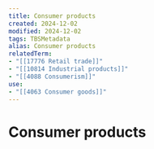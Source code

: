 ```yaml
---
title: Consumer products
created: 2024-12-02
modified: 2024-12-02
tags: TBSMetadata
alias: Consumer products
relatedTerm:
- "[[17776 Retail trade]]"
- "[[10814 Industrial products]]"
- "[[4088 Consumerism]]"
use:
- "[[4063 Consumer goods]]"
---
```

# Consumer products

